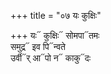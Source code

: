 +++
title = "०७ यः कुक्षिः"

+++
यः᳓ कुक्षिः᳓ सोमपा᳓तमः  
समुद्र᳓ इव पि᳓न्वते  
उर्वी᳓र् आ᳓पो न᳓ काकु᳓दः